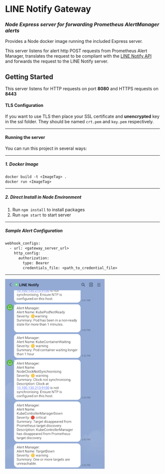 # LINE Notify Gateway

### _Node Express server for forwarding Prometheus AlertManager alerts_

Provides a Node docker image running the included Express server.

This server listens for alert http POST requests from Prometheus Alert Manager, translates the request to be compliant with the [LINE Notify API](https://notify-bot.line.me/doc/en/) and forwards the request to the LINE Notify server.

## Getting Started

This server listens for HTTP requests on port **8080** and HTTPS requests on **8443**

#### TLS Configuration

If you want to use TLS then place your SSL certificate and **unencrypted** key in the ssl folder. They should be named `crt.pem` and `key.pem` respectively.

---

#### Running the server

You can run this project in several ways:

---

##### 1. Docker Image

```
docker build -t <ImageTag> .
docker run <ImageTag>
```

---

##### 2. Direct Install in Node Environment

1.  Run `npm install` to install packages
2.  Run `npm start` to start server

---

##### Sample Alert Configuration

```
webhook_configs:
  - url: <gateway_server_url>
    http_config:
      authorization:
        type: Bearer
        credentials_file: <path_to_credential_file>
```

---

![Screenshot](screenshot.png)
